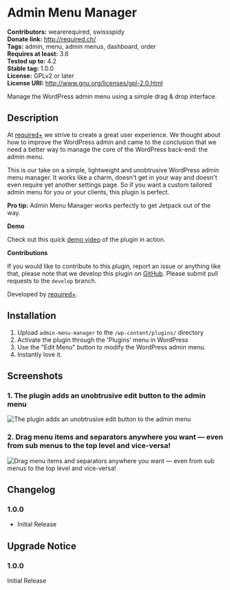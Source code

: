 # Admin Menu Manager #
**Contributors:** wearerequired, swissspidy  
**Donate link:** http://required.ch/  
**Tags:** admin, menu, admin menus, dashboard, order  
**Requires at least:** 3.6  
**Tested up to:** 4.2  
**Stable tag:** 1.0.0  
**License:** GPLv2 or later  
**License URI:** http://www.gnu.org/licenses/gpl-2.0.html  

Manage the WordPress admin menu using a simple drag & drop interface.

## Description ##

At [required+](http://required.ch/ "Team of experienced web professionals from Switzerland & Germany") we strive to create a great user experience. We thought about how to improve the WordPress admin and came to the conclusion that we need a better way to manage the core of the WordPress back-end: the admin menu.

This is our take on a simple, lightweight and unobtrusive WordPress admin menu manager. It works like a charm, doesn't get in your way and doesn't even require yet another settings page. So if you want a custom tailored admin menu for you or your clients, this plugin is perfect.

**Pro tip:** Admin Menu Manager works perfectly to get Jetpack out of the way.

**Demo**

Check out this quick [demo video](https://cloudup.com/cJM_wnxhlJo) of the plugin in action.

**Contributions**

If you would like to contribute to this plugin, report an issue or anything like that, please note that we develop this plugin on [GitHub](https://github.com/wearerequired/WP-Widget-Disable). Please submit pull requests to the `develop` branch.

Developed by [required+](http://required.ch/ "Team of experienced web professionals from Switzerland & Germany").

## Installation ##

1. Upload `admin-menu-manager` to the `/wp-content/plugins/` directory
1. Activate the plugin through the 'Plugins' menu in WordPress
1. Use the "Edit Menu" button to modify the WordPress admin menu.
1. Instantly love it.

## Screenshots ##

### 1. The plugin adds an unobtrusive edit button to the admin menu ###
![The plugin adds an unobtrusive edit button to the admin menu](http://s.wordpress.org/extend/plugins/admin-menu-manager/screenshot-1.png)

### 2. Drag menu items and separators anywhere you want — even from sub menus to the top level and vice-versa! ###
![Drag menu items and separators anywhere you want — even from sub menus to the top level and vice-versa!](http://s.wordpress.org/extend/plugins/admin-menu-manager/screenshot-2.png)


## Changelog ##

### 1.0.0 ###
* Initial Release

## Upgrade Notice ##

### 1.0.0 ###
Initial Release